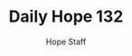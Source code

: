 ---
image: /assets/img/daily-hope-default-artwork.png
title: Daily Hope 132
number: 132
categories:
  - Daily Hope
author: Hope Staff
notes: Daily Hope 132
embed: >-
  <iframe src="https://open.spotify.com/embed/episode/5VlUdDxaEi0wypV2DVfeQI?utm_source=generator" width="400px" height="102px" frameborder=“0" scrolling=“no”></iframe>
---
